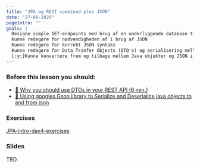 ```yaml
---
title: "JPA og REST combined plus JSON"
date: "27-08-2020"
pageintro: ""
goals: |
  Designe simple GET-endpoints med brug af en underliggende database tilgået via JPA
  Kunne redegøre for nødvendigheden af i brug af JSON
  Kunne redegøre for korrekt JSON syntaks
  Kunne redegøre for Data Tranfer Objects (DTO's) og serialisering mellem Java objekter og JSON
  [:y:]Kunne konvertere frem og tilbage mellem Java objekter og JSON i egen kode
---
```


### Before this lesson you should:

<!--BEGIN readings ##-->

- [:book: Why you should use DTOs in your REST API (6 min.)](https://cassiomolin.com/2016/03/23/why-you-should-use-dtos-in-your-rest-api/)
- [:book: Using googles Gson library to Serialize and Deserialize java objects to and from json](https://www.techiedelight.com/serialization-java-objects-google-gson-library/)
  <!--END readings ##-->

### Exercises

 <!--BEGIN exercises ##-->

[JPA-intro-day4-exercises](https://docs.google.com/document/d/1c4uti7oLiipp1Sdny9Rwc1aOStfn9aasmWhhhzuTQS8/edit?usp=sharing)

<!--END exercises ##-->

### Slides

TBD
